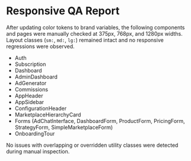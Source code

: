 # Responsive QA Report

After updating color tokens to brand variables, the following components and pages were manually checked at 375px, 768px, and 1280px widths. Layout classes (`sm:`, `md:`, `lg:`) remained intact and no responsive regressions were observed.

- Auth
- Subscription
- Dashboard
- AdminDashboard
- AdGenerator
- Commissions
- AppHeader
- AppSidebar
- ConfigurationHeader
- MarketplaceHierarchyCard
- Forms (AdChatInterface, DashboardForm, ProductForm, PricingForm, StrategyForm, SimpleMarketplaceForm)
- OnboardingTour

No issues with overlapping or overridden utility classes were detected during manual inspection.
